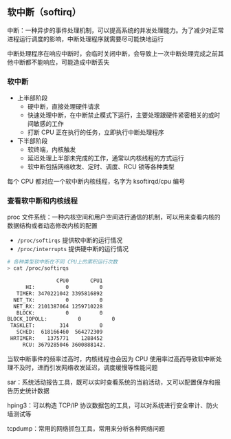 ## 软中断（softirq）

中断：一种异步的事件处理机制，可以提高系统的并发处理能力。为了减少对正常进程运行调度的影响，中断处理程序就需要尽可能快地运行

中断处理程序在响应中断时，会临时关闭中断，会导致上一次中断处理完成之前其他中断都不能响应，可能造成中断丢失

### 软中断

- 上半部阶段
  - 硬中断，直接处理硬件请求
  - 快速处理中断，在中断禁止模式下运行，主要处理跟硬件紧密相关的或时间敏感的工作
  - 打断 CPU 正在执行的任务，立即执行中断处理程序
- 下半部阶段
  - 软终端，内核触发
  - 延迟处理上半部未完成的工作，通常以内核线程的方式运行
  - 软中断包括网络收发、定时、调度、RCU 锁等各种类型

每个 CPU 都对应一个软中断内核线程，名字为 ksoftirqd/cpu 编号

### 查看软中断和内核线程

proc 文件系统：一种内核空间和用户空间进行通信的机制，可以用来查看内核的数据结构或者动态修改内核的配置
 - `/proc/softirqs` 提供软中断的运行情况
 - `/proc/interrupts` 提供硬中断的运行情况

```sh
# 各种类型软中断在不同 CPU上的累积运行次数
> cat /proc/softirqs

                CPU0       CPU1
      HI:          0          0
   TIMER: 3470221042 3395816892
  NET_TX:          0          0
  NET_RX: 2101387064 1259710228
   BLOCK:          0          0
BLOCK_IOPOLL:          0          0
 TASKLET:        314          0
   SCHED:  618166460  564272309
 HRTIMER:    1375771    1288452
     RCU: 3679285046 3600888142.

```

当软中断事件的频率过高时，内核线程也会因为 CPU 使用率过高而导致软中断处理不及时，进而引发网络收发延迟，调度缓慢等性能问题

sar：系统活动报告工具，既可以实时查看系统的当前活动，又可以配置保存和报告历史统计数据

hping3：可以构造 TCP/IP 协议数据包的工具，可以对系统进行安全审计、防火墙测试等

tcpdump：常用的网络抓包工具，常用来分析各种网络问题
